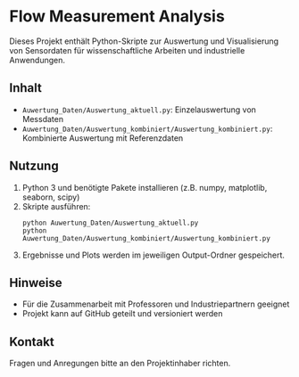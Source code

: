 # Flow Measurement Analysis

Dieses Projekt enthält Python-Skripte zur Auswertung und Visualisierung von Sensordaten für wissenschaftliche Arbeiten und industrielle Anwendungen.

## Inhalt

- `Auwertung_Daten/Auswertung_aktuell.py`: Einzelauswertung von Messdaten
- `Auwertung_Daten/Auswertung_kombiniert/Auswertung_kombiniert.py`: Kombinierte Auswertung mit Referenzdaten

## Nutzung

1. Python 3 und benötigte Pakete installieren (z.B. numpy, matplotlib, seaborn, scipy)
2. Skripte ausführen:
   ```
   python Auwertung_Daten/Auswertung_aktuell.py
   python Auwertung_Daten/Auswertung_kombiniert/Auswertung_kombiniert.py
   ```
3. Ergebnisse und Plots werden im jeweiligen Output-Ordner gespeichert.

## Hinweise

- Für die Zusammenarbeit mit Professoren und Industriepartnern geeignet
- Projekt kann auf GitHub geteilt und versioniert werden

## Kontakt

Fragen und Anregungen bitte an den Projektinhaber richten.
